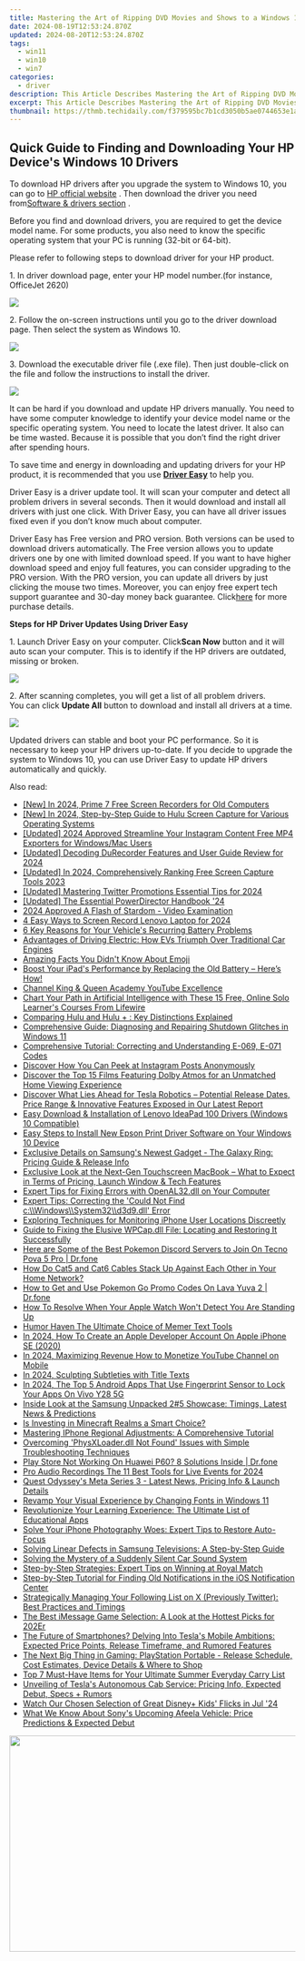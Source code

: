 ```yaml
---
title: Mastering the Art of Ripping DVD Movies and Shows to a Windows 10 PC
date: 2024-08-19T12:53:24.870Z
updated: 2024-08-20T12:53:24.870Z
tags:
  - win11
  - win10
  - win7
categories:
  - driver
description: This Article Describes Mastering the Art of Ripping DVD Movies and Shows to a Windows 10 PC
excerpt: This Article Describes Mastering the Art of Ripping DVD Movies and Shows to a Windows 10 PC
thumbnail: https://thmb.techidaily.com/f379595bc7b1cd3050b5ae0744653e1ab5e0a38460cd4cd6298021feb9a9cc65.jpg
---
```


## Quick Guide to Finding and Downloading Your HP Device's Windows 10 Drivers

To download HP drivers after you upgrade the system to Windows 10, you can go to [HP official website](http://www8.hp.com/sg/en/home.html) . Then download the driver you need from[Software & drivers section](http://support.hp.com/sg-en/drivers) .  
  
 Before you find and download drivers, you are required to get the device model name. For some products, you also need to know the specific operating system that your PC is running (32-bit or 64-bit).  
  
 Please refer to following steps to download driver for your HP product.  
  
 1\. In driver download page, enter your HP model number.(for instance, OfficeJet 2620)  
  
![](https://images.drivereasy.com/wp-content/uploads/2016/04/img_57060ff1b9005.png)
  
 2\. Follow the on-screen instructions until you go to the driver download page. Then select the system as Windows 10\.
  
![](https://images.drivereasy.com/wp-content/uploads/2016/04/img_5706140c3460c.png)
  
 3\. Download the executable driver file (.exe file). Then just double-click on the file and follow the instructions to install the driver.
  
![](https://images.drivereasy.com/wp-content/uploads/2016/04/img_57061446b0cb2.png)
  
 It can be hard if you download and update HP drivers manually. You need to have some computer knowledge to identify your device model name or the specific operating system. You need to locate the latest driver. It also can be time wasted. Because it is possible that you don’t find the right driver after spending hours.  
  
 To save time and energy in downloading and updating drivers for your HP product, it is recommended that you use **[Driver Easy](https://tools.techidaily.com/drivereasy/download/)**  to help you.
  
 Driver Easy is a driver update tool. It will scan your computer and detect all problem drivers in several seconds. Then it would download and install all drivers with just one click. With Driver Easy, you can have all driver issues fixed even if you don’t know much about computer.  
  
 Driver Easy has Free version and PRO version. Both versions can be used to download drivers automatically. The Free version allows you to update drivers one by one with limited download speed. If you want to have higher download speed and enjoy full features, you can consider upgrading to the PRO version. With the PRO version, you can update all drivers by just clicking the mouse two times. Moreover, you can enjoy free expert tech support guarantee and 30-day money back guarantee. Click[here](https://tools.techidaily.com/drivereasy/download/) for more purchase details.  
  
 **Steps for HP Driver Updates Using Driver Easy**
  
 1\. Launch Driver Easy on your computer. Click**Scan Now** button and it will auto scan your computer. This is to identify if the HP drivers are outdated, missing or broken.

![](https://images.drivereasy.com/wp-content/uploads/2017/04/img_58fef2fb6cc5f.png)

 2\. After scanning completes, you will get a list of all problem drivers.  
 You can click **Update All** button to download and install all drivers at a time.

![](https://images.drivereasy.com/wp-content/uploads/2017/04/img_58fef30700c8d.jpg)

 Updated drivers can stable and boot your PC performance. So it is necessary to keep your HP drivers up-to-date. If you decide to upgrade the system to Windows 10, you can use Driver Easy to update HP drivers automatically and quickly.

<ins class="adsbygoogle"
     style="display:block"
     data-ad-format="autorelaxed"
     data-ad-client="ca-pub-7571918770474297"
     data-ad-slot="1223367746"></ins>



<ins class="adsbygoogle"
     style="display:block"
     data-ad-client="ca-pub-7571918770474297"
     data-ad-slot="8358498916"
     data-ad-format="auto"
     data-full-width-responsive="true"></ins>

<span class="atpl-alsoreadstyle">Also read:</span>
<div><ul>
<li><a href="https://remote-screen-capture.techidaily.com/new-in-2024-prime-7-free-screen-recorders-for-old-computers/"><u>[New] In 2024, Prime 7 Free Screen Recorders for Old Computers</u></a></li>
<li><a href="https://screen-sharing-recording.techidaily.com/new-in-2024-step-by-step-guide-to-hulu-screen-capture-for-various-operating-systems/"><u>[New] In 2024, Step-by-Step Guide to Hulu Screen Capture for Various Operating Systems</u></a></li>
<li><a href="https://instagram-video-files.techidaily.com/updated-2024-approved-streamline-your-instagram-content-free-mp4-exporters-for-windowsmac-users/"><u>[Updated] 2024 Approved  Streamline Your Instagram Content  Free MP4 Exporters for Windows/Mac Users</u></a></li>
<li><a href="https://screen-recording.techidaily.com/updated-decoding-durecorder-features-and-user-guide-review-for-2024/"><u>[Updated] Decoding DuRecorder  Features and User Guide Review for 2024</u></a></li>
<li><a href="https://video-screen-grab.techidaily.com/updated-in-2024-comprehensively-ranking-free-screen-capture-tools-2023/"><u>[Updated] In 2024, Comprehensively Ranking Free Screen Capture Tools 2023</u></a></li>
<li><a href="https://twitter-videos.techidaily.com/updated-mastering-twitter-promotions-essential-tips-for-2024/"><u>[Updated] Mastering Twitter Promotions  Essential Tips for 2024</u></a></li>
<li><a href="https://article-files.techidaily.com/updated-the-essential-powerdirector-handbook-24/"><u>[Updated] The Essential PowerDirector Handbook '24</u></a></li>
<li><a href="https://vimeo-videos.techidaily.com/2024-approved-a-flash-of-stardom-video-examination/"><u>2024 Approved  A Flash of Stardom - Video Examination</u></a></li>
<li><a href="https://screen-activity-recording.techidaily.com/4-easy-ways-to-screen-record-lenovo-laptop-for-2024/"><u>4 Easy Ways to Screen Record Lenovo Laptop for 2024</u></a></li>
<li><a href="https://tech-recovery.techidaily.com/6-key-reasons-for-your-vehicles-recurring-battery-problems/"><u>6 Key Reasons for Your Vehicle's Recurring Battery Problems</u></a></li>
<li><a href="https://tech-recovery.techidaily.com/advantages-of-driving-electric-how-evs-triumph-over-traditional-car-engines/"><u>Advantages of Driving Electric: How EVs Triumph Over Traditional Car Engines</u></a></li>
<li><a href="https://tech-recovery.techidaily.com/amazing-facts-you-didnt-know-about-emoji/"><u>Amazing Facts You Didn't Know About Emoji</u></a></li>
<li><a href="https://tech-recovery.techidaily.com/1722890544489-boost-your-ipads-performance-by-replacing-the-old-battery-heres-how/"><u>Boost Your iPad's Performance by Replacing the Old Battery – Here’s How!</u></a></li>
<li><a href="https://youtube-clips.techidaily.com/channel-king-and-queen-academy-youtube-excellence/"><u>Channel King & Queen Academy  YouTube Excellence</u></a></li>
<li><a href="https://tech-recovery.techidaily.com/chart-your-path-in-artificial-intelligence-with-these-15-free-online-solo-learners-courses-from-lifewire/"><u>Chart Your Path in Artificial Intelligence with These 15 Free, Online Solo Learner's Courses From Lifewire</u></a></li>
<li><a href="https://tech-recovery.techidaily.com/comparing-hulu-and-hulu-plus-key-distinctions-explained/"><u>Comparing Hulu and Hulu + : Key Distinctions Explained</u></a></li>
<li><a href="https://tech-recovery.techidaily.com/comprehensive-guide-diagnosing-and-repairing-shutdown-glitches-in-windows-11/"><u>Comprehensive Guide: Diagnosing and Repairing Shutdown Glitches in Windows 11</u></a></li>
<li><a href="https://tech-recovery.techidaily.com/comprehensive-tutorial-correcting-and-understanding-e-069-e-071-codes/"><u>Comprehensive Tutorial: Correcting and Understanding E-069, E-071 Codes</u></a></li>
<li><a href="https://tech-recovery.techidaily.com/discover-how-you-can-peek-at-instagram-posts-anonymously/"><u>Discover How You Can Peek at Instagram Posts Anonymously</u></a></li>
<li><a href="https://tech-recovery.techidaily.com/discover-the-top-15-films-featuring-dolby-atmos-for-an-unmatched-home-viewing-experience/"><u>Discover the Top 15 Films Featuring Dolby Atmos for an Unmatched Home Viewing Experience</u></a></li>
<li><a href="https://tech-recovery.techidaily.com/discover-what-lies-ahead-for-tesla-robotics-potential-release-dates-price-range-and-innovative-features-exposed-in-our-latest-report/"><u>Discover What Lies Ahead for Tesla Robotics – Potential Release Dates, Price Range & Innovative Features Exposed in Our Latest Report</u></a></li>
<li><a href="https://hardware-help.techidaily.com/easy-download-and-installation-of-lenovo-ideapad-100-drivers-windows-10-compatible/"><u>Easy Download & Installation of Lenovo IdeaPad 100 Drivers (Windows 10 Compatible)</u></a></li>
<li><a href="https://hardware-help.techidaily.com/easy-steps-to-install-new-epson-print-driver-software-on-your-windows-10-device/"><u>Easy Steps to Install New Epson Print Driver Software on Your Windows 10 Device</u></a></li>
<li><a href="https://tech-recovery.techidaily.com/exclusive-details-on-samsungs-newest-gadget-the-galaxy-ring-pricing-guide-and-release-info/"><u>Exclusive Details on Samsung's Newest Gadget - The Galaxy Ring: Pricing Guide & Release Info</u></a></li>
<li><a href="https://tech-recovery.techidaily.com/exclusive-look-at-the-next-gen-touchscreen-macbook-what-to-expect-in-terms-of-pricing-launch-window-and-tech-features/"><u>Exclusive Look at the Next-Gen Touchscreen MacBook – What to Expect in Terms of Pricing, Launch Window & Tech Features</u></a></li>
<li><a href="https://tech-recovery.techidaily.com/expert-tips-for-fixing-errors-with-openal32dll-on-your-computer/"><u>Expert Tips for Fixing Errors with OpenAL32.dll on Your Computer</u></a></li>
<li><a href="https://tech-recovery.techidaily.com/expert-tips-correcting-the-could-not-find-cwindowssystem32d3d9dll-error/"><u>Expert Tips: Correcting the 'Could Not Find c:\\Windows\\System32\\d3d9.dll' Error</u></a></li>
<li><a href="https://tech-recovery.techidaily.com/exploring-techniques-for-monitoring-iphone-user-locations-discreetly/"><u>Exploring Techniques for Monitoring iPhone User Locations Discreetly</u></a></li>
<li><a href="https://tech-recovery.techidaily.com/guide-to-fixing-the-elusive-wpcapdll-file-locating-and-restoring-it-successfully/"><u>Guide to Fixing the Elusive WPCap.dll File: Locating and Restoring It Successfully</u></a></li>
<li><a href="https://android-pokemon-go.techidaily.com/here-are-some-of-the-best-pokemon-discord-servers-to-join-on-tecno-pova-5-pro-drfone-by-drfone-virtual-android/"><u>Here are Some of the Best Pokemon Discord Servers to Join On Tecno Pova 5 Pro | Dr.fone</u></a></li>
<li><a href="https://tech-recovery.techidaily.com/how-do-cat5-and-cat6-cables-stack-up-against-each-other-in-your-home-network/"><u>How Do Cat5 and Cat6 Cables Stack Up Against Each Other in Your Home Network?</u></a></li>
<li><a href="https://android-pokemon-go.techidaily.com/how-to-get-and-use-pokemon-go-promo-codes-on-lava-yuva-2-drfone-by-drfone-virtual-android/"><u>How to Get and Use Pokemon Go Promo Codes On Lava Yuva 2 | Dr.fone</u></a></li>
<li><a href="https://tech-recovery.techidaily.com/how-to-resolve-when-your-apple-watch-wont-detect-you-are-standing-up/"><u>How To Resolve When Your Apple Watch Won't Detect You Are Standing Up</u></a></li>
<li><a href="https://fox-hovers.techidaily.com/humor-haven-the-ultimate-choice-of-memer-text-tools/"><u>Humor Haven  The Ultimate Choice of Memer Text Tools</u></a></li>
<li><a href="https://apple-account.techidaily.com/in-2024-how-to-create-an-apple-developer-account-on-apple-iphone-se-2020-by-drfone-ios/"><u>In 2024, How To Create an Apple Developer Account On Apple iPhone SE (2020)</u></a></li>
<li><a href="https://youtube-stream.techidaily.com/in-2024-maximizing-revenue-how-to-monetize-youtube-channel-on-mobile/"><u>In 2024, Maximizing Revenue  How to Monetize YouTube Channel on Mobile</u></a></li>
<li><a href="https://extra-approaches.techidaily.com/in-2024-sculpting-subtleties-with-title-texts/"><u>In 2024, Sculpting Subtleties with Title Texts</u></a></li>
<li><a href="https://unlock-android.techidaily.com/in-2024-the-top-5-android-apps-that-use-fingerprint-sensor-to-lock-your-apps-on-vivo-y28-5g-by-drfone-android/"><u>In 2024, The Top 5 Android Apps That Use Fingerprint Sensor to Lock Your Apps On Vivo Y28 5G</u></a></li>
<li><a href="https://tech-recovery.techidaily.com/inside-look-at-the-samsung-unpacked-25-showcase-timings-latest-news-and-predictions/"><u>Inside Look at the Samsung Unpacked 2#5 Showcase: Timings, Latest News & Predictions</u></a></li>
<li><a href="https://tech-recovery.techidaily.com/is-investing-in-minecraft-realms-a-smart-choice/"><u>Is Investing in Minecraft Realms a Smart Choice?</u></a></li>
<li><a href="https://tech-recovery.techidaily.com/mastering-iphone-regional-adjustments-a-comprehensive-tutorial/"><u>Mastering IPhone Regional Adjustments: A Comprehensive Tutorial</u></a></li>
<li><a href="https://tech-recovery.techidaily.com/overcoming-physxloaderdll-not-found-issues-with-simple-troubleshooting-techniques/"><u>Overcoming 'PhysXLoader.dll Not Found' Issues with Simple Troubleshooting Techniques</u></a></li>
<li><a href="https://fix-guide.techidaily.com/play-store-not-working-on-huawei-p60-8-solutions-inside-drfone-by-drfone-fix-android-problems-fix-android-problems/"><u>Play Store Not Working On Huawei P60? 8 Solutions Inside | Dr.fone</u></a></li>
<li><a href="https://remote-screen-capture.techidaily.com/pro-audio-recordings-the-11-best-tools-for-live-events-for-2024/"><u>Pro Audio Recordings  The 11 Best Tools for Live Events for 2024</u></a></li>
<li><a href="https://tech-recovery.techidaily.com/quest-odysseys-meta-series-3-latest-news-pricing-info-and-launch-details/"><u>Quest Odyssey's Meta Series 3 - Latest News, Pricing Info & Launch Details</u></a></li>
<li><a href="https://tech-recovery.techidaily.com/revamp-your-visual-experience-by-changing-fonts-in-windows-11/"><u>Revamp Your Visual Experience by Changing Fonts in Windows 11</u></a></li>
<li><a href="https://tech-recovery.techidaily.com/revolutionize-your-learning-experience-the-ultimate-list-of-educational-apps/"><u>Revolutionize Your Learning Experience: The Ultimate List of Educational Apps</u></a></li>
<li><a href="https://tech-recovery.techidaily.com/solve-your-iphone-photography-woes-expert-tips-to-restore-auto-focus/"><u>Solve Your iPhone Photography Woes: Expert Tips to Restore Auto-Focus</u></a></li>
<li><a href="https://tech-recovery.techidaily.com/solving-linear-defects-in-samsung-televisions-a-step-by-step-guide/"><u>Solving Linear Defects in Samsung Televisions: A Step-by-Step Guide</u></a></li>
<li><a href="https://tech-recovery.techidaily.com/solving-the-mystery-of-a-suddenly-silent-car-sound-system/"><u>Solving the Mystery of a Suddenly Silent Car Sound System</u></a></li>
<li><a href="https://tech-recovery.techidaily.com/step-by-step-strategies-expert-tips-on-winning-at-royal-match/"><u>Step-by-Step Strategies: Expert Tips on Winning at Royal Match</u></a></li>
<li><a href="https://tech-recovery.techidaily.com/step-by-step-tutorial-for-finding-old-notifications-in-the-ios-notification-center/"><u>Step-by-Step Tutorial for Finding Old Notifications in the iOS Notification Center</u></a></li>
<li><a href="https://tech-recovery.techidaily.com/strategically-managing-your-following-list-on-x-previously-twitter-best-practices-and-timings/"><u>Strategically Managing Your Following List on X (Previously Twitter): Best Practices and Timings</u></a></li>
<li><a href="https://tech-recovery.techidaily.com/the-best-imessage-game-selection-a-look-at-the-hottest-picks-for-202er/"><u>The Best iMessage Game Selection: A Look at the Hottest Picks for 202Er</u></a></li>
<li><a href="https://tech-recovery.techidaily.com/the-future-of-smartphones-delving-into-teslas-mobile-ambitions-expected-price-points-release-timeframe-and-rumored-features/"><u>The Future of Smartphones? Delving Into Tesla's Mobile Ambitions: Expected Price Points, Release Timeframe, and Rumored Features</u></a></li>
<li><a href="https://tech-recovery.techidaily.com/the-next-big-thing-in-gaming-playstation-portable-release-schedule-cost-estimates-device-details-and-where-to-shop/"><u>The Next Big Thing in Gaming: PlayStation Portable - Release Schedule, Cost Estimates, Device Details & Where to Shop</u></a></li>
<li><a href="https://tech-recovery.techidaily.com/top-7-must-have-items-for-your-ultimate-summer-everyday-carry-list/"><u>Top 7 Must-Have Items for Your Ultimate Summer Everyday Carry List</u></a></li>
<li><a href="https://tech-recovery.techidaily.com/unveiling-of-teslas-autonomous-cab-service-pricing-info-expected-debut-specs-plus-rumors/"><u>Unveiling of Tesla's Autonomous Cab Service: Pricing Info, Expected Debut, Specs + Rumors</u></a></li>
<li><a href="https://tech-recovery.techidaily.com/watch-our-chosen-selection-of-great-disneyplus-kids-flicks-in-jul-24/"><u>Watch Our Chosen Selection of Great Disney+ Kids' Flicks in Jul '24</u></a></li>
<li><a href="https://tech-recovery.techidaily.com/what-we-know-about-sonys-upcoming-afeela-vehicle-price-predictions-and-expected-debut/"><u>What We Know About Sony's Upcoming Afeela Vehicle: Price Predictions & Expected Debut</u></a></li>
</ul></div>

<!-- affiliate ads begin -->
<a href="https://twopages.pxf.io/c/5597632/2016067/18544" target="_top" id="2016067"><img src="//a.impactradius-go.com/display-ad/18544-2016067" border="0" alt="" width="1020" height="380"/></a><img height="0" width="0" src="https://imp.pxf.io/i/5597632/2016067/18544" style="position:absolute;visibility:hidden;" border="0" />
<!-- affiliate ads end -->